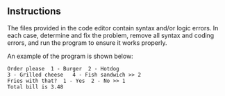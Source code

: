 ## Instructions

The files provided in the code editor contain syntax and/or logic errors. In each case, determine and fix the problem, remove all syntax and coding errors, and run the program to ensure it works properly.

An example of the program is shown below:

```
Order please  1 - Burger  2 - Hotdog
3 - Grilled cheese   4 - Fish sandwich >> 2
Fries with that?  1 - Yes  2 - No >> 1
Total bill is 3.48
```
